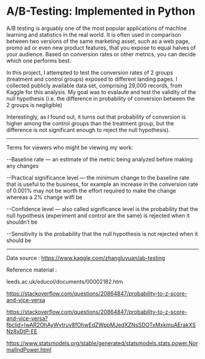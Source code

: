 # A/B-Testing: Implemented in Python

A/B testing is arguably one of the most popular applications of machine learning and statistics in the real world. It is often used in comparison between two versions of the same marketing asset, such as a web page, promo ad or even new product features, that you expose to equal halves of your audience. Based on conversion rates or other metrics, you can decide which one performs best.


In this project, I attempted to test the conversion rates of 2 groups (treatment and control groups) exposed to different landing pages. I collected publicly available data set, comprising 29,000 records, from Kaggle for this analysis. My goal was to evalaute and test the validity of the null hypothesis (i.e. the difference in probability of conversion between the 2 groups is negligible)

Interestingly, as I found out, it turns out that probability of conversion is higher among the control groups than the treatment group, but the difference is not significant enough to reject the null hypothesis).

---------------------------------------------------------------------------------------------------------------------------------------------------------------------------------
Terms for viewers who might be viewing my work:

--Baseline rate — an estimate of the metric being analyzed before making any changes

--Practical significance level — the minimum change to the baseline rate that is useful to the business, for example an increase in the conversion rate of 0.001% may not be worth the effort required to make the change whereas a 2% change wilfl be

--Confidence level — also called significance level is the probability that the null hypothesis (experiment and control are the same) is rejected when it shouldn’t be

--Sensitivity is the probability that the null hypothesis is not rejected when it should be

-----------------------------------------------------------------------------------------------------------------------------------------------------------------------------------

Data source : https://www.kaggle.com/zhangluyuan/ab-testing

Reference material :

leeds.ac.uk/educol/documents/00002182.htm

https://stackoverflow.com/questions/20864847/probability-to-z-score-and-vice-versa

https://stackoverflow.com/questions/20864847/probability-to-z-score-and-vice-versa?fbclid=IwAR2OhAyWytruv8fOhwEdZWppMJedXZNsSDOTxMxkmuAErakXSNz8xDtP-EE

https://www.statsmodels.org/stable/generated/statsmodels.stats.power.NormalIndPower.html


